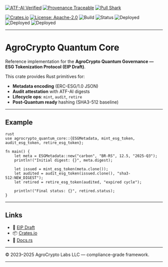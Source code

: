 [![ATF-AI Verified](https://img.shields.io/badge/ATF--AI-VERIFIED-2ea44f?style=for-the-badge&logo=vercel)](https://github.com/agronetlabs/AgroPay/blob/main/docs/agropay-core-attestation.md)
[![Provenance Traceable](https://img.shields.io/badge/PROVENANCE-SIGNED-0f9d58?style=for-the-badge&logo=oci)](https://github.com/agronetlabs/AgroPay/blob/main/docs/agropay-core-attestation.md)
[![Pull Shark](https://img.shields.io/badge/PULL--SHARK-ACTIVE-0066ff?style=for-the-badge&logo=github)](https://github.com/agronetlabs/AgroPay)

[![Crates.io](https://img.shields.io/crates/v/agrocrypto-quantum-core.svg)](https://crates.io/crates/agrocrypto-quantum-core)
[![License: Apache-2.0](https://img.shields.io/badge/license-Apache--2.0-blue.svg)](https://opensource.org/licenses/Apache-2.0)
![Build](https://img.shields.io/badge/build-passing-brightgreen)
![Status](https://img.shields.io/badge/project-Verified%20Blockchain%20Infra-orange)
![Deployed](https://img.shields.io/badge/deployed-AWS-blue)
![Deployed](https://img.shields.io/badge/deployed-Cloudflare-orange)
![Deployed](https://img.shields.io/badge/deployed-OpenAI-black)

---

# AgroCrypto Quantum Core

Reference implementation for the **AgroCrypto Quantum Governance — ESG Tokenization Protocol (EIP Draft)**.

This crate provides Rust primitives for:
- **Metadata encoding** (ERC-ESG/1.0 JSON)
- **Audit attestation** with ATF-AI digests
- **Lifecycle ops**: `mint`, `audit`, `retire`
- **Post-Quantum ready** hashing (SHA3-512 baseline)

---

## Example

```
rust
use agrocrypto_quantum_core::{ESGMetadata, mint_esg_token, audit_esg_token, retire_esg_token};

fn main() {
    let meta = ESGMetadata::new("carbon", "BR-RS", 12.5, "2025-Q3");
    println!("Initial digest: {}", meta.digest);

    let issued = mint_esg_token(meta.clone());
    let audited = audit_esg_token(issued.clone(), "sha3-512:NEW_DIGEST");
    let retired = retire_esg_token(audited, "expired cycle");

    println!("Final status: {}", retired.status);
}
```
---

## Links

- 📜 [EIP Draft](https://github.com/agronetlabs/ethereum-EIPs/blob/eip-agrocrypto-quantum/EIPS/eip-agrocrypto-quantum.md)  
- 📦 [Crates.io](https://crates.io/crates/agrocrypto-quantum-core)  
- 🔗 [Docs.rs](https://docs.rs/agrocrypto-quantum-core)  

---

© 2023–2025 AgroCrypto Labs LLC — compliance-grade framework.

---
